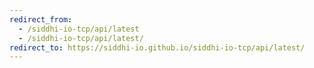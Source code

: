 ```yaml
---
redirect_from:
  - /siddhi-io-tcp/api/latest
  - /siddhi-io-tcp/api/latest/
redirect_to: https://siddhi-io.github.io/siddhi-io-tcp/api/latest/
---
```

